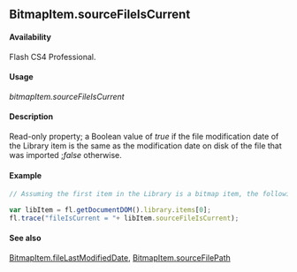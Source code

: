 ## BitmapItem.sourceFileIsCurrent

#### Availability

Flash CS4 Professional.

#### Usage

*bitmapItem.sourceFileIsCurrent*

#### Description

Read-only property; a Boolean value of *true* if the file modification date of the Library item is the same as the modification date on disk of the file that was imported ;*false* otherwise.

#### Example

```javascript
// Assuming the first item in the Library is a bitmap item, the following code displays "true" if the file that was imported has not been modified on disk since it was imported:

var libItem = fl.getDocumentDOM().library.items[0]; 
fl.trace("fileIsCurrent = "+ libItem.sourceFileIsCurrent);
```

#### See also

[BitmapItem.fileLastModifiedDate](../BitmapItem_object/BitmapItem3.md), [BitmapItem.sourceFilePath](../BitmapItem_object/BitmapItem11.md)
